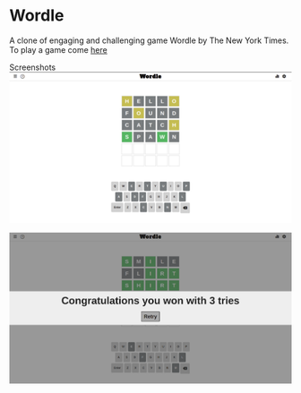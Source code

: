# Wordle
A clone of engaging and challenging game Wordle by The New York Times.
To play a game come [here](https://sachin4219.github.io/Wordle/)

Screenshots
![photo](./images/wordle-try.png)

![photo](./images/wordle-win.png)
